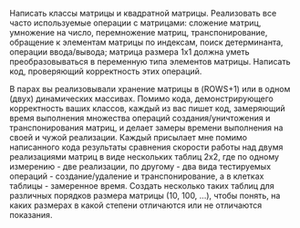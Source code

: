 Написать классы матрицы и квадратной матрицы. Реализовать все часто используемые операции с матрицами: сложение матриц, умножение на число, перемножение матриц, транспонирование, обращение к элементам матрицы по индексам, поиск детерминанта, операции ввода/вывода; матрица размера 1х1 должна уметь преобразовываться в переменную типа элементов матрицы. Написать код, проверяющий корректность этих операций.
 
В парах вы реализовывали хранение матрицы в (ROWS+1) или в одном (двух) динамических массивах. Помимо кода, демонстрирующего корректность ваших классов, каждый из вас пишет код, замеряющий время выполнения множества операций создания/уничтожения и транспонирования матриц, и делает замеры времени выполнения на своей и чужой реализации. Каждый присылает мне помимо написанного кода результаты сравнения скорости работы над двумя реализациями матриц в виде нескольких таблиц 2х2, где по одному измерению - две реализации, по другому - два вида тестируемых операций - создание/удаление и транспонирование, а в клетках таблицы - замеренное время. Создать несколько таких таблиц для различных порядков размера матрицы (10, 100, ...), чтобы понять, на каких размерах в какой степени отличаются или не отличаются показания.